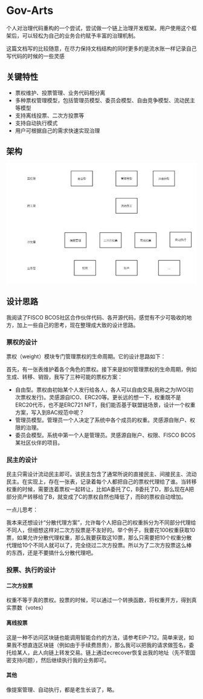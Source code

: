 # Gov-Arts

个人对治理代码重构的一个尝试，尝试做一个链上治理开发框架。用户使用这个框架后，可以轻松为自己的业务合约赋予丰富的治理机制。

这篇文档写的比较随意，在尽力保持文档结构的同时更多的是流水账一样记录自己写代码的时候的一些灵感

## 关键特性

- 票权维护、投票管理、业务代码相分离
- 多种票权管理模型，包括管理员模型、委员会模型、自由竞争模型、流动民主等模型
- 支持离线投票、二次方投票等
- 支持自动执行模式
- 用户可根据自己的需求快速实现治理

## 架构

![](image/设想.png)


## 设计思路

我阅读了FISCO BCOS社区合作伙伴代码、各开源代码，感觉有不少可吸收的地方，加上一些自己的思考，现在整理成大致的设计思路。

### 票权的设计

票权（weight）模块专门管理票权的生命周期。它的设计思路如下：

首先，有一张表维护着各个角色的票权。接下来是如何管理票权的生命周期，例如生成、转移、销毁，我写了三种可能的票权方案：

- 自由型。票权由初始某个人发行给各人，各人可以自由交易,我称之为IWO(初次票权发行)。灵感源自ICO、ERC20等。更长远的想一下，权重既不是ERC20代币，也不是ERC721 NFT，我们能否基于联盟链场景，设计一个权重方案，写入到BAC规范中呢？
- 管理员模型。管理员一个人决定了系统中各个成员的权重。灵感源自账户、权限的治理。
- 委员会模型。系统中第一个人是管理员。灵感源自账户、权限、FISCO BCOS某社区伙伴的项目。

### 民主的设计

民主只需设计流动民主即可。该民主包含了通常所说的直接民主、间接民主、流动民主。在实现上，存在一张表，记录着每个人都把自己的票权代理给了谁。当转移权重的时候，需要连着票权一起转让，比如A委托了C，B委托了D，那么现在A把部分资产转移给了B，就变成了C的票权自然也降低了，而B的票权自动增加。

一点儿思考：

我本来还想设计“分散代理方案”，允许每个人把自己的权重拆分为不同部分代理给不同人，但细想这样对二次方投票是不友好的。举个例子，我要花100权重获取10票，如果允许分散代理权重，那么我要获取这10票，那么只需要把10个权重分散代理给10个不同人就可以了，完全绕过二次方投票。所以为了二次方投票这么棒的东西，还是不要搞什么分散代理吧。


### 投票、执行的设计

#### 二次方投票
权重不等于真的票权。投票的时候，可以通过一个转换函数，将权重开方，得到真实票数（votes）

#### 离线投票

这是一种不访问区块链也能调用智能合约的方法，请参考EIP-712。简单来说，如果我不想直连区块链（例如由于手续费昂贵），那么我可以把我的请求做签名，委托给某人，此人向链上转发交易。链上通过ecrecover恢复出我的地址（先不管国密支持问题），然后继续执行我的业务即可。

#### 其他
像提案管理、自动执行，都是老生长谈了，略。






